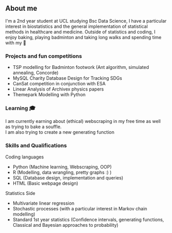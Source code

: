 ## About me

I'm a 2nd year student at UCL studying Bsc Data Science, I have a particular interest in biostatistics and the general implementation of statistical methods in healthcare and medicine.
Outside of statistics and coding, I enjoy baking, playing badminton and taking long walks and spending time with my 🐐

### Projects and fun competitions
- TSP modelling for Badminton footwork (Ant algorithm, simulated annealing, Concorde) 
- MySQL Charity Database Design for Tracking SDGs 
- CanSat competition in conjunction with ESA
- Linear Analysis of Archivex physics papers
- Themepark Modelling with Python

### Learning 🎓
I am currently earning about (ethical) webscraping in my free time as well as trying to bake a souffle.\
I am also trying to create a new generating function

### Skills and Qualifications

Coding languages
- Python (Machine learning, Webscraping, OOP)
- R (Modelling, data wrangling, pretty graphs :) )
- SQL (Database design, implementation and queries)
- HTML (Basic webpage design)

Statistics Side
- Multivariate linear regression 
- Stochastic processes (with a particular interest in Markov chain modelling)
- Standard 1st year statistics (Confidence intervals, generating functions, Classical and Bayesian approaches to probability)

